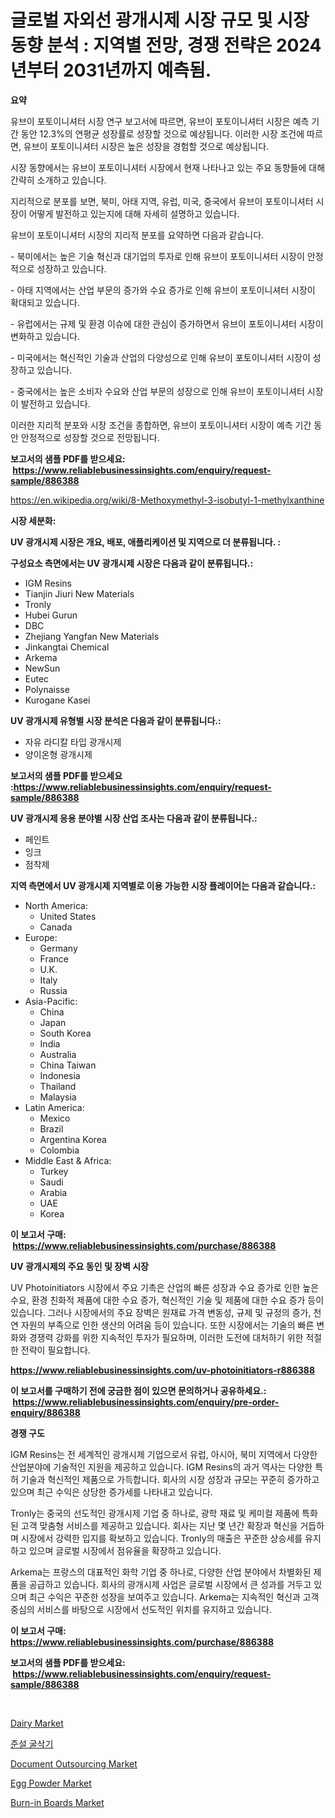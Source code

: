 <p><h1>글로벌 자외선 광개시제 시장 규모 및 시장 동향 분석 : 지역별 전망, 경쟁 전략은 2024년부터 2031년까지 예측됨.</h1></p><p><strong>요약</strong></p>
<p><p>유브이 포토이니셔터 시장 연구 보고서에 따르면, 유브이 포토이니셔터 시장은 예측 기간 동안 12.3%의 연평균 성장률로 성장할 것으로 예상됩니다. 이러한 시장 조건에 따르면, 유브이 포토이니셔터 시장은 높은 성장을 경험할 것으로 예상됩니다.</p><p>시장 동향에서는 유브이 포토이니셔터 시장에서 현재 나타나고 있는 주요 동향들에 대해 간략히 소개하고 있습니다.</p><p>지리적으로 분포를 보면, 북미, 아태 지역, 유럽, 미국, 중국에서 유브이 포토이니셔터 시장이 어떻게 발전하고 있는지에 대해 자세히 설명하고 있습니다.</p><p>유브이 포토이니셔터 시장의 지리적 분포를 요약하면 다음과 같습니다.</p><p>- 북미에서는 높은 기술 혁신과 대기업의 투자로 인해 유브이 포토이니셔터 시장이 안정적으로 성장하고 있습니다.</p><p>- 아태 지역에서는 산업 부문의 증가와 수요 증가로 인해 유브이 포토이니셔터 시장이 확대되고 있습니다.</p><p>- 유럽에서는 규제 및 환경 이슈에 대한 관심이 증가하면서 유브이 포토이니셔터 시장이 변화하고 있습니다.</p><p>- 미국에서는 혁신적인 기술과 산업의 다양성으로 인해 유브이 포토이니셔터 시장이 성장하고 있습니다.</p><p>- 중국에서는 높은 소비자 수요와 산업 부문의 성장으로 인해 유브이 포토이니셔터 시장이 발전하고 있습니다.</p><p>이러한 지리적 분포와 시장 조건을 종합하면, 유브이 포토이니셔터 시장이 예측 기간 동안 안정적으로 성장할 것으로 전망됩니다.</p></p>
<p><strong>보고서의 샘플 PDF를 받으세요: &nbsp;<a href="https://www.reliablebusinessinsights.com/enquiry/request-sample/886388">https://www.reliablebusinessinsights.com/enquiry/request-sample/886388</a></strong></p>
<p><a href="https://en.wikipedia.org/wiki/8-Methoxymethyl-3-isobutyl-1-methylxanthine">https://en.wikipedia.org/wiki/8-Methoxymethyl-3-isobutyl-1-methylxanthine</a></p>
<p><strong>시장 세분화:</strong></p>
<p><strong> UV 광개시제 시장은 개요, 배포, 애플리케이션 및 지역으로 더 분류됩니다. :</strong></p>
<p><strong>구성요소 측면에서는 UV 광개시제 시장은 다음과 같이 분류됩니다.:</strong></p>
<p><ul><li>IGM Resins</li><li>Tianjin Jiuri New Materials</li><li>Tronly</li><li>Hubei Gurun</li><li>DBC</li><li>Zhejiang Yangfan New Materials</li><li>Jinkangtai Chemical</li><li>Arkema</li><li>NewSun</li><li>Eutec</li><li>Polynaisse</li><li>Kurogane Kasei</li></ul></p>
<p><strong> UV 광개시제 유형별 시장 분석은 다음과 같이 분류됩니다.:</strong></p>
<p><ul><li>자유 라디칼 타입 광개시제</li><li>양이온형 광개시제</li></ul></p>
<p><strong>보고서의 샘플 PDF를 받으세요 :<a href="https://www.reliablebusinessinsights.com/enquiry/request-sample/886388">https://www.reliablebusinessinsights.com/enquiry/request-sample/886388</a></strong></p>
<p><strong> UV 광개시제 응용 분야별 시장 산업 조사는 다음과 같이 분류됩니다.:</strong></p>
<p><ul><li>페인트</li><li>잉크</li><li>점착제</li></ul></p>
<p><strong>지역 측면에서 UV 광개시제 지역별로 이용 가능한 시장 플레이어는 다음과 같습니다.:</strong></p>
<p><ul>
    <li>
        North America:
        <ul>
            <li>United States</li>
            <li>Canada</li>
        </ul>
    </li>
    <li>
        Europe:
        <ul>
            <li>Germany</li>
            <li>France</li>
            <li>U.K.</li>
            <li>Italy</li>
            <li>Russia</li>
        </ul>
    </li>
    <li>
        Asia-Pacific:
        <ul>
            <li>China</li>
            <li>Japan</li>
            <li>South Korea</li>
            <li>India</li>
            <li>Australia</li>
            <li>China Taiwan</li>
            <li>Indonesia</li>
            <li>Thailand</li>
            <li>Malaysia</li>
        </ul>
    </li>
    <li>
        Latin America:
        <ul>
            <li>Mexico</li>
            <li>Brazil</li>
            <li>Argentina Korea</li>
            <li>Colombia</li>
        </ul>
    </li>
    <li>
        Middle East & Africa:
        <ul>
            <li>Turkey</li>
            <li>Saudi</li>
            <li>Arabia</li>
            <li>UAE</li>
            <li>Korea</li>
        </ul>
    </li>
    </ul></p>
<p><strong>이 보고서 구매: &nbsp;<a href="https://www.reliablebusinessinsights.com/purchase/886388">https://www.reliablebusinessinsights.com/purchase/886388</a></strong></p>
<p><strong>UV 광개시제의 주요 동인 및 장벽 시장</strong></p>
<p><p>UV Photoinitiators 시장에서 주요 기촉은 산업의 빠른 성장과 수요 증가로 인한 높은 수요, 환경 친화적 제품에 대한 수요 증가, 혁신적인 기술 및 제품에 대한 수요 증가 등이 있습니다. 그러나 시장에서의 주요 장벽은 원재료 가격 변동성, 규제 및 규정의 증가, 천연 자원의 부족으로 인한 생산의 어려움 등이 있습니다. 또한 시장에서는 기술의 빠른 변화와 경쟁력 강화를 위한 지속적인 투자가 필요하며, 이러한 도전에 대처하기 위한 적절한 전략이 필요합니다.</p></p>
<p><strong><a href="https://www.reliablebusinessinsights.com/uv-photoinitiators-r886388">https://www.reliablebusinessinsights.com/uv-photoinitiators-r886388</a></strong></p>
<p><strong>이 보고서를 구매하기 전에 궁금한 점이 있으면 문의하거나 공유하세요.: &nbsp;<a href="https://www.reliablebusinessinsights.com/enquiry/pre-order-enquiry/886388">https://www.reliablebusinessinsights.com/enquiry/pre-order-enquiry/886388</a></strong></p>
<p><strong>경쟁 구도</strong></p>
<p><p>IGM Resins는 전 세계적인 광개시제 기업으로서 유럽, 아시아, 북미 지역에서 다양한 산업분야에 기술적인 지원을 제공하고 있습니다. IGM Resins의 과거 역사는 다양한 특허 기술과 혁신적인 제품으로 가득합니다. 회사의 시장 성장과 규모는 꾸준히 증가하고 있으며 최근 수익은 상당한 증가세를 나타내고 있습니다.</p><p>Tronly는 중국의 선도적인 광개시제 기업 중 하나로, 광학 재료 및 케미컬 제품에 특화된 고객 맞춤형 서비스를 제공하고 있습니다. 회사는 지난 몇 년간 확장과 혁신을 거듭하며 시장에서 강력한 입지를 확보하고 있습니다. Tronly의 매출은 꾸준한 상승세를 유지하고 있으며 글로벌 시장에서 점유율을 확장하고 있습니다.</p><p>Arkema는 프랑스의 대표적인 화학 기업 중 하나로, 다양한 산업 분야에서 차별화된 제품을 공급하고 있습니다. 회사의 광개시제 사업은 글로벌 시장에서 큰 성과를 거두고 있으며 최근 수익은 꾸준한 성장을 보여주고 있습니다. Arkema는 지속적인 혁신과 고객 중심의 서비스를 바탕으로 시장에서 선도적인 위치를 유지하고 있습니다.</p></p>
<p><strong>이 보고서 구매: &nbsp; <a href="https://www.reliablebusinessinsights.com/purchase/886388">https://www.reliablebusinessinsights.com/purchase/886388</a></strong></p>
<p><strong>보고서의 샘플 PDF를 받으세요: &nbsp;<a href="https://www.reliablebusinessinsights.com/enquiry/request-sample/886388">https://www.reliablebusinessinsights.com/enquiry/request-sample/886388</a></strong><strong></strong></p>
<p>&nbsp;</p>
<p><p><a href="https://github.com/julyju69/Market-Research-Report-List-4/blob/main/dairy-market.md">Dairy Market</a></p><p><a href="https://github.com/sougarounis/Market-Research-Report-List-4/blob/main/742524060689.md">준설 굴삭기</a></p><p><a href="https://issuu.com/reportprime-2/docs/document-outsourcing-market-size-2030.pptx">Document Outsourcing Market</a></p><p><a href="https://github.com/gdfhhhj/Market-Research-Report-List-5/blob/main/egg-powder-market.md">Egg Powder Market</a></p><p><a href="https://www.linkedin.com/pulse/burn-in-boards-market-size-share-analysis-growth-trends-9j27f?trackingId=EH5c0I5vBEd9S78hAJrqbQ%3D%3D">Burn-in Boards Market</a></p></p>